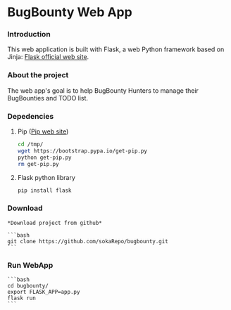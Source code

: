 # BugBounty Web App


### Introduction

This web application is built with Flask, a web Python framework based on Jinja:
[Flask official web site](http://flask.pocoo.org/ "Flask's Homepage").

### About the project

The web app's goal is to help BugBounty Hunters to manage their BugBounties and TODO list.

### Depedencies

1. Pip ([Pip web site](https://pip.pypa.io/en/stable/installing/ "Pip's Homepage"))
	```bash
	cd /tmp/
	wget https://bootstrap.pypa.io/get-pip.py
	python get-pip.py
	rm get-pip.py
	```
1. Flask python library
	```bash
	pip install flask
	```

### Download

	*Download project from github*

	```bash
	git clone https://github.com/sokaRepo/bugbounty.git
	```

### Run WebApp

	```bash
	cd bugbounty/
	export FLASK_APP=app.py
	flask run
	```